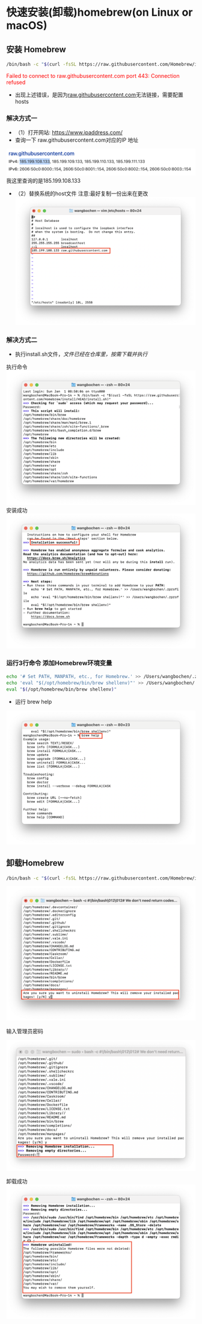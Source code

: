 # 快速安装(卸载)homebrew(on Linux or macOS)

## 安装 Homebrew

```sh
/bin/bash -c "$(curl -fsSL https://raw.githubusercontent.com/Homebrew/install/HEAD/install.sh)"
```

<font color='red'>Failed to connect to raw.githubusercontent.com port 443: Connection refused</font>

- 出现上述错误，是因为[raw.githubusercontent.com](http://raw.githubusercontent.com)无法链接，需要配置hosts

### 解决方式一

- （1）打开网站: <https://www.ipaddress.com/>
- 查询一下 raw.githubusercontent.com对应的IP 地址

![alt ipaddress.com ](./png/01_ipaddress.png)
我这里查询的是185.199.108.133

- （2）替换系统的host文件
注意:最好复制一份出来在更改
![alt hosts](./png/02_hosts.png)

### 解决方式二

- 执行install.sh文件，*文件已经在仓库里，按需下载并执行*

执行命令
![alt installing](./png/03_installing.png)
安装成功
![alt installation successful](./png/04_installation_successful.png)

### 运行3行命令 添加Homebrew环境变量

```sh
echo '# Set PATH, MANPATH, etc., for Homebrew.' >> /Users/wangbochen/.zprofile
echo 'eval "$(/opt/homebrew/bin/brew shellenv)"' >> /Users/wangbochen/.zprofile
eval "$(/opt/homebrew/bin/brew shellenv)"
```

- 运行 brew help

![alt brew help](./png/05_brew_help.png)

## 卸载Homebrew

```sh
/bin/bash -c "$(curl -fsSL https://raw.githubusercontent.com/Homebrew/install/HEAD/uninstall.sh)"
```

![alt uninstall](./png/06_uninstall.png)

输入管理员密码

![alt](./png/07_password.png)

卸载成功
![alt homebrew uninstalled](./png/08_homebrew%20uninstalled.png)
